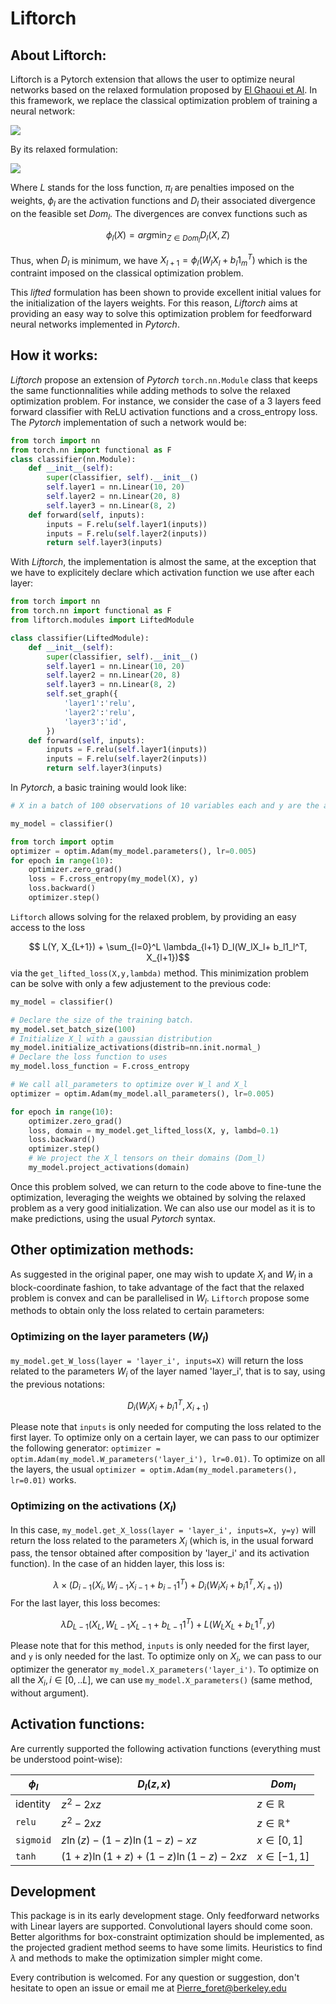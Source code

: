 # Liftorch

## About Liftorch:

Liftorch is a Pytorch extension that allows the user to optimize neural networks based on the relaxed formulation proposed by [El Ghaoui et Al](https://arxiv.org/abs/1805.01532). In this framework, we replace the classical optimization problem of training a neural network:

![](https://latex.codecogs.com/png.latex?$$\min_{(W_l,b_l)_0^l,&space;(X_l)_1^L}&space;L(Y,&space;X_{L&plus;1})&space;&plus;&space;\sum_{l=0}^L&space;\pi_l(W_l)&space;\\&space;s.c.&space;\\&space;X_{l&plus;1}&space;=&space;\phi_l(W_lX_l&space;&plus;&space;b_l1_m^T)\,&space;,&space;\,&space;l&space;\in&space;[0,...,L]&space;\\&space;X_0&space;=&space;X&space;$$)

By its relaxed formulation:

![](https://latex.codecogs.com/png.latex?\fn_phv&space;\begin{array}{c}&space;$$\min_{(W_l,b_l)_0^l&space;,&space;(X_l)_1^L}&space;L(Y,&space;X_{L&plus;1})&space;&plus;&space;\sum_{l=0}^L&space;\pi_l(W_l)&space;&plus;&space;\sum_{l=0}^L&space;\lambda_{l&plus;1}&space;D_l(W_lX_l&plus;&space;b_l1_l^T,&space;X_{l&plus;1})&space;\\&space;s.c.&space;\\&space;X_l&space;\in&space;Dom_l&space;\,&space;,&space;\,&space;l&space;\in&space;[1,&space;...,&space;L-1]&space;\\&space;X_0&space;=&space;X$$&space;\end{array})

Where $L$ stands for the loss function, $\pi_l$ are penalties imposed on the weights, $\phi_l$ are the activation functions and $D_l$ their associated divergence on the feasible set $Dom_l$. 
The divergences are convex functions such as 

$$ \phi_l(X) = arg\min_{Z \in Dom_l} D_l(X, Z) $$

Thus, when $D_l$ is minimum, we have $X_{l+1} = \phi_l(W_lX_l + b_l1_m^T)$ which is the contraint imposed on the classical optimization problem.

This _lifted_ formulation has been shown to provide excellent initial values for the initialization of the layers weights. For this reason, *Liftorch* aims at providing an easy way to solve this optimization problem for feedforward neural networks implemented in *Pytorch*.

## How it works:

*Liftorch* propose an extension of *Pytorch* `torch.nn.Module` class that keeps the same functionnalities while adding methods to solve the relaxed optimization problem. For instance, we consider the case of a 3 layers feed forward classifier with ReLU activation functions and a cross_entropy loss. The *Pytorch* implementation of such a network would be:
```Python
from torch import nn
from torch.nn import functional as F
class classifier(nn.Module):
    def __init__(self):
        super(classifier, self).__init__()
        self.layer1 = nn.Linear(10, 20)
        self.layer2 = nn.Linear(20, 8)
        self.layer3 = nn.Linear(8, 2)
    def forward(self, inputs):
        inputs = F.relu(self.layer1(inputs))
        inputs = F.relu(self.layer2(inputs))
        return self.layer3(inputs)
```
With *Liftorch*, the implementation is almost the same, at the exception that we have to explicitely declare which activation function we use after each layer:

```Python
from torch import nn
from torch.nn import functional as F
from liftorch.modules import LiftedModule

class classifier(LiftedModule):
    def __init__(self):
        super(classifier, self).__init__()
        self.layer1 = nn.Linear(10, 20)
        self.layer2 = nn.Linear(20, 8)
        self.layer3 = nn.Linear(8, 2)
        self.set_graph({
            'layer1':'relu',
            'layer2':'relu',
            'layer3':'id',
        })
    def forward(self, inputs):
        inputs = F.relu(self.layer1(inputs))
        inputs = F.relu(self.layer2(inputs))
        return self.layer3(inputs)
```

In *Pytorch*, a basic training would look like:
```Python
# X in a batch of 100 observations of 10 variables each and y are the associated labels

my_model = classifier()

from torch import optim
optimizer = optim.Adam(my_model.parameters(), lr=0.005)
for epoch in range(10):
    optimizer.zero_grad()
    loss = F.cross_entropy(my_model(X), y)
    loss.backward()
    optimizer.step()
````

`Liftorch` allows solving for the relaxed problem, by providing an easy access to the loss

$$ L(Y, X_{L+1}) + \sum_{l=0}^L \lambda_{l+1} D_l(W_lX_l+ b_l1_l^T, X_{l+1})$$
via the `get_lifted_loss(X,y,lambda)` method. This minimization problem can be solve with only a few adjustement to the previous code:

```Python
my_model = classifier()

# Declare the size of the training batch.
my_model.set_batch_size(100)
# Initialize X_l with a gaussian distribution
my_model.initialize_activations(distrib=nn.init.normal_)
# Declare the loss function to uses
my_model.loss_function = F.cross_entropy

# We call all_parameters to optimize over W_l and X_l
optimizer = optim.Adam(my_model.all_parameters(), lr=0.005)

for epoch in range(10):
    optimizer.zero_grad()
    loss, domain = my_model.get_lifted_loss(X, y, lambd=0.1)
    loss.backward()
    optimizer.step()
    # We project the X_l tensors on their domains (Dom_l)
    my_model.project_activations(domain)
```

Once this problem solved, we can return to the code above to fine-tune the optimization, leveraging the weights we obtained by solving the relaxed problem as a very good initialization. We can also use our model as it is to make predictions, using the usual *Pytorch* syntax.

## Other optimization methods:

As suggested in the original paper, one may wish to update $X_l$ and $W_l$ in a block-coordinate fashion, to take advantage of the fact that the relaxed problem is convex and can be parallelised in $W_l$.  `Liftorch` propose some methods to obtain only the loss related to certain parameters:

### Optimizing on the layer parameters ($W_l$)
`my_model.get_W_loss(layer = 'layer_i', inputs=X)` will return the loss related to the parameters $W_i$ of the layer named 'layer_i', that is to say, using the previous notations:

$$  D_i(W_{i}X_{i}+b_i1^T, X_{i+1}) $$

Please note that `inputs` is only needed for computing the loss related to the first layer. 
To optimize only on a certain layer, we can pass to our optimizer the following generator: `optimizer = optim.Adam(my_model.W_parameters('layer_i'), lr=0.01)`. To optimize on all the layers, the usual `optimizer = optim.Adam(my_model.parameters(), lr=0.01)` works.

### Optimizing on the activations ($X_l$)

In this case, `my_model.get_X_loss(layer = 'layer_i', inputs=X, y=y)` will return the loss related to the parameters $X_i$ (which is, in the usual forward pass, the tensor obtained after composition by 'layer_i' and its activation function). In the case of an hidden layer, this loss is:

$$
\lambda  \times \left(D_{i-1}(X_i,\, W_{i-1}X_{i-1} + b_{i-1}1^T) + D_{i}(W_iX_i + b_i1^T,\, X_{i+1})\right)
$$
For the last layer, this loss becomes:

$$
\lambda D_{L-1}(X_L,\, W_{L-1}X_{L-1} + b_{L-1}1^T) + L(W_LX_L + b_L1^T, y)
$$

Please note that for this method, `inputs` is only needed for the first layer, and `y` is only needed for the last.
To optimize only on $X_i$, we can pass to our optimizer the generator `my_model.X_parameters('layer_i')`. To optimize on all the $X_i, i \in [0,..L]$, we can use `my_model.X_parameters()` (same method, without argument).

## Activation functions:

Are currently supported the following activation functions (everything must be understood point-wise):

| $\phi_l$ | $D_l(z,x)$ | $Dom_l$ |
|---|---|---|
| identity | $z^2 - 2xz$ | $z \in \mathbb{R}$|
| `relu` | $z^2 - 2xz$ | $z \in \mathbb{R}^+$|
| `sigmoid`| $z \ln(z) - (1-z)\ln(1-z) -xz$| $x \in [0,1]$ |
|`tanh`| $(1+z) \ln(1+z) + (1-z)\ln(1-z) -2xz$ | $x \in [-1,1]$ |

## Development

This package is in its early development stage. Only feedforward networks with Linear layers are supported. Convolutional layers should come soon. Better algorithms for box-constraint optimization should be implemented, as the projected gradient method seems to have some limits. Heuristics to find $\lambda$ and methods to make the optimization simpler might come. 

Every contribution is welcomed. For any question or suggestion, don't hesitate to open an issue or email me at Pierre_foret@berkeley.edu 
